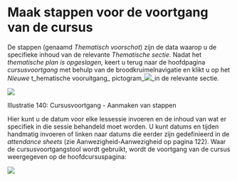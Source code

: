 # Maak stappen voor de voortgang van de cursus

De stappen \(genaamd _Thematisch voorschot_\) zijn de data waarop u de specifieke inhoud van de relevante _Thematische sectie_. Nadat het _thematische plan is opgeslagen,_ keert u terug naar de hoofdpagina _cursusvoortgang_ met behulp van de broodkruimelnavigatie en klikt u op het _Nieuwe_ t_hematische vooruitgang_ pictogram\_![](../../.gitbook/assets/graphics257%20%283%29.png)\_in de relevante sectie.

![](../../.gitbook/assets/images186%20%284%29.png)

Illustratie 140: Cursusvoortgang - Aanmaken van stappen

Hier kunt u de datum voor elke lessessie invoeren en de inhoud van wat er specifiek in die sessie behandeld moet worden. U kunt datums en tijden handmatig invoeren of linken naar datums die eerder zijn gedefinieerd in de _attendance sheets_ \(zie Aanwezigheid-Aanwezigheid op pagina 122\). Waar de cursusvoortgangstool wordt gebruikt, wordt de voortgang van de cursus weergegeven op de hoofdcursuspagina:

![](../../.gitbook/assets/graphics263%20%281%29.png)

